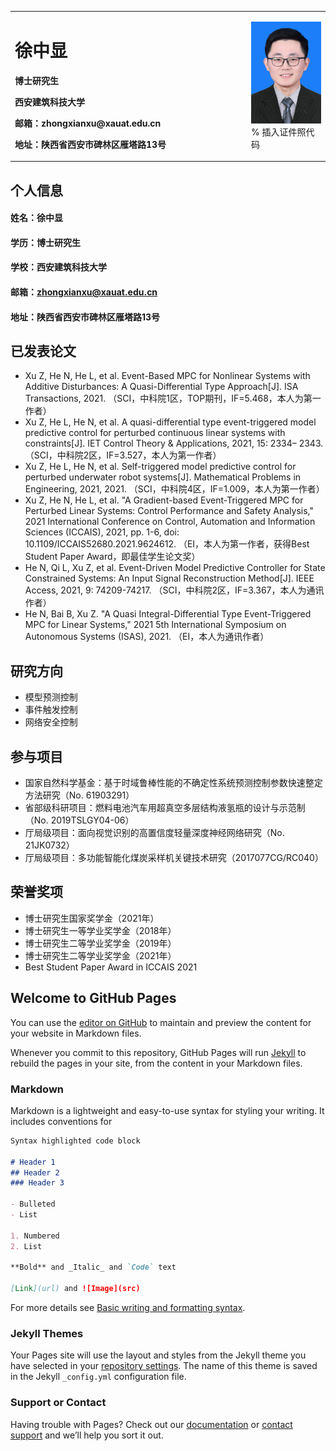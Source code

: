 <table border="0">
  <tr>
    <td width="75%">
      <h1>徐中显</h1>
      <p><b>博士研究生</b></p>
      <p><b>西安建筑科技大学</b></p>
      <p><b>邮箱：zhongxianxu@xauat.edu.cn</b></p>
      <p><b>地址：陕西省西安市碑林区雁塔路13号
    </td>
    <td width="25%">
      <img src="/zhongxianxu.JPG" width="100%">      % 插入证件照代码
    </td>
  </tr>
</table>


## 个人信息
#### 姓名：徐中显
#### 学历：博士研究生
#### 学校：西安建筑科技大学
#### 邮箱：zhongxianxu@xauat.edu.cn
#### 地址：陕西省西安市碑林区雁塔路13号

## 已发表论文
- Xu Z, He N, He L, et al. Event-Based MPC for Nonlinear Systems with Additive Disturbances: A Quasi-Differential Type Approach[J]. ISA Transactions, 2021. （SCI，中科院1区，TOP期刊，IF=5.468，本人为第一作者）
- Xu Z, He L, He N, et al. A quasi-differential type event-triggered model predictive control for perturbed continuous linear systems with constraints[J]. IET Control Theory & Applications, 2021, 15: 2334– 2343. （SCI，中科院2区，IF=3.527，本人为第一作者）
- Xu Z, He L, He N, et al. Self-triggered model predictive control for perturbed underwater robot systems[J]. Mathematical Problems in Engineering, 2021, 2021. （SCI，中科院4区，IF=1.009，本人为第一作者）
- Xu Z, He N, He L, et al. "A Gradient-based Event-Triggered MPC for Perturbed Linear Systems: Control Performance and Safety Analysis," 2021 International Conference on Control, Automation and Information Sciences (ICCAIS), 2021, pp. 1-6, doi: 10.1109/ICCAIS52680.2021.9624612. （EI，本人为第一作者，获得Best Student Paper Award，即最佳学生论文奖）
- He N, Qi L, Xu Z, et al. Event-Driven Model Predictive Controller for State Constrained Systems: An Input Signal Reconstruction Method[J]. IEEE Access, 2021, 9: 74209-74217. （SCI，中科院2区，IF=3.367，本人为通讯作者）
- He N, Bai B, Xu Z. "A Quasi Integral-Differential Type Event-Triggered MPC for Linear Systems," 2021 5th International Symposium on Autonomous Systems (ISAS), 2021. （EI，本人为通讯作者）

## 研究方向
- 模型预测控制
- 事件触发控制
- 网络安全控制

## 参与项目
- 国家自然科学基金：基于时域鲁棒性能的不确定性系统预测控制参数快速整定方法研究（No. 61903291）
- 省部级科研项目：燃料电池汽车用超真空多层结构液氢瓶的设计与示范制（No. 2019TSLGY04-06）
- 厅局级项目：面向视觉识别的高置信度轻量深度神经网络研究（No. 21JK0732）
- 厅局级项目：多功能智能化煤炭采样机关键技术研究（2017077CG/RC040）

## 荣誉奖项
- 博士研究生国家奖学金（2021年）
- 博士研究生一等学业奖学金（2018年）
- 博士研究生二等学业奖学金（2019年）
- 博士研究生二等学业奖学金（2021年）
- Best Student Paper Award in ICCAIS 2021



## Welcome to GitHub Pages

You can use the [editor on GitHub](https://github.com/zhongxianxu/zhongxianxu.github.io/edit/main/index.md) to maintain and preview the content for your website in Markdown files.

Whenever you commit to this repository, GitHub Pages will run [Jekyll](https://jekyllrb.com/) to rebuild the pages in your site, from the content in your Markdown files.

### Markdown

Markdown is a lightweight and easy-to-use syntax for styling your writing. It includes conventions for

```markdown
Syntax highlighted code block

# Header 1
## Header 2
### Header 3

- Bulleted
- List

1. Numbered
2. List

**Bold** and _Italic_ and `Code` text

[Link](url) and ![Image](src)
```

For more details see [Basic writing and formatting syntax](https://docs.github.com/en/github/writing-on-github/getting-started-with-writing-and-formatting-on-github/basic-writing-and-formatting-syntax).

### Jekyll Themes

Your Pages site will use the layout and styles from the Jekyll theme you have selected in your [repository settings](https://github.com/zhongxianxu/zhongxianxu.github.io/settings/pages). The name of this theme is saved in the Jekyll `_config.yml` configuration file.

### Support or Contact

Having trouble with Pages? Check out our [documentation](https://docs.github.com/categories/github-pages-basics/) or [contact support](https://support.github.com/contact) and we’ll help you sort it out.
